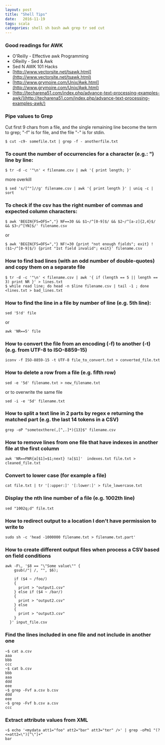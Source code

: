 ```yaml
---
layout: post
title: "Shell Tips"
date:   2016-11-19
tags: scala
categories: shell sh bash awk grep tr sed cut
---
```

### Good readings for AWK

* O'Reilly - Effective awk Programming
* OReilly - Sed & Awk
* Sed N AWK 101 Hacks
* [http://www.vectorsite.net/tsawk.html](http://www.vectorsite.net/tsawk.html)
* [http://www.grymoire.com/Unix/Awk.html](http://www.grymoire.com/Unix/Awk.html)
* [http://techarena51.com/index.php/advance-text-processing-examples-awk/](http://techarena51.com/index.php/advance-text-processing-examples-awk/)

### Pipe values to Grep
Cut first 9 chars from a file, and the single remaining line become the term to grep; "-f" is for file, and the file "-" is for stdin.

```$ cut -c9- somefile.txt | grep -f - anotherfile.txt```

### To count the number of occurrencies for a character (e.g.: ") line by line:
```$ tr -d -c '"\n' < filename.csv | awk '{ print length; }'```

more overkill

```$ sed 's/[^"]//g' filename.csv | awk '{ print length }' | uniq -c | sort```

### To check if the csv has the right number of commas and expected column characters:
```$ awk 'BEGIN{FS=OFS=","} NF==30 && $1~/^[0-9]$/ && $2~/^[a-z]{2,4}$/ && $3~/^[YN]$/' filename.csv```

or

```
$ awk 'BEGIN{FS=OFS=","} NF!=30 {print "not enough fields"; exit} !($1~/^[0-9]$/) {print "1st field invalid"; exit}' filename.csv
```

### How to find bad lines (with an odd number of double-quotes) and copy them on a separate file
```
$ tr -d -c '"\n' < filename.csv | awk '{ if (length == 5 || length == 3) print NR }' > lines.txt
$ while read line; do head -n $line filename.csv | tail -1 ; done <lines.txt > bad_lines.txt
```

### How to find the line in a file by number of line (e.g. 5th line):
```sed '5!d' file```

or

```awk 'NR==5' file```

### How to convert the file from an encoding (-f) to another (-t) (e.g. from UTF-8 to ISO-8859-15)
```iconv -f ISO-8859-15 -t UTF-8 file_to_convert.txt > converted_file.txt```

### How to delete a row from a file (e.g. fifth row)
```sed -e '5d' filename.txt > new_filename.txt```

or to overwrite the same file

```sed -i -e '5d' filename.txt```

### How to split a text line in 2 parts by regex e returning the matched part (e.g. the last 14 tokens in a CSV)
```grep -oP "sometexthere(,[^,.]*){13}$" filename.csv```

### How to remove lines from one file that have indexes in another file at the first column
```awk 'NR==FNR{a[$1]=$1;next} !a[$1]'  indexes.txt file.txt > cleaned_file.txt```

### Convert to lower case (for example a file)
```cat file.txt | tr '[:upper:]' '[:lower:]' > file_lowercase.txt ```

### Display the nth line number of a file (e.g. 1002th line)
```sed "1002q;d" file.txt```

### How to redirect output to a location I don't have permission to write to
```sudo sh -c 'head -1000000 filename.txt > filename.txt.part'```

### How to create different output files when process a CSV based on field conditions
```{sh}
awk -F\, '$8 == "\"Some value\"" {
    gsub(/"| /, "", $6);

    if ($4 ~ /foo/)
    {
      print > "output1.csv"
    } else if ($4 ~ /bar/)
    {
      print > "output2.csv"
    } else
    {
      print > "output3.csv"
    }
  }' input_file.csv
```

### Find the lines included in one file and not include in another one
```{sh}
~$ cat a.csv
aaa
bbb
ccc
~$ cat b.csv
bbb
aaa
ddd
eee
~$ grep -Fvf a.csv b.csv
ddd
eee
~$ grep -Fvf b.csv a.csv
ccc
```

### Extract attribute values from XML
```{sh}
~$ echo '<mydata att1="foo" att2="bar" att3="ter" />' | grep -oPm1 "(?<=att2=\")[^\"]+"
bar
```
